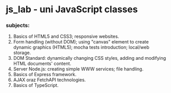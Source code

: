 # js_lab - uni JavaScript classes
### subjects:
1. Basics of HTML5 and CSS3; responsive websites.
2. Form handling (without DOM); using "canvas" element to create dynamic graphics (HTML5); mocha tests introduction; local/web storage.
3. DOM Standard: dynamically changing CSS styles, adding and modifying HTML documents' content.
4. Server Node.js: creating simple WWW services; file handling.
5. Basics of Express framework.
6. AJAX oraz FetchAPI technologies.
7. Basics of TypeScript.

